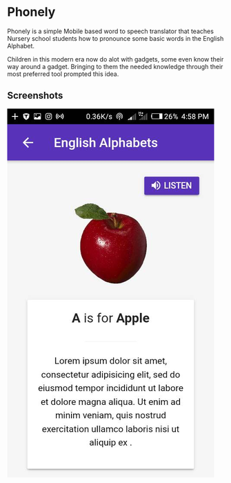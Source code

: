 # Phonely
Phonely is a simple Mobile based word to speech translator that teaches Nursery school students how to pronounce some basic words in the English Alphabet.

Children in this modern era now do alot with gadgets, some even know their way around a gadget. Bringing to them the needed knowledge through their most preferred tool prompted this idea.

## Screenshots
![Alt text](https://raw.githubusercontent.com/Kofacts/phonely/master/screenshots/WhatsApp%20Image%202018-08-14%20at%208.59.25%20AM%20(1).jpeg "English Alphabets")

